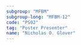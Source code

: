 ```yaml
---
subgroup: "MFBM"
subgroup-long: "MFBM-12"
code: "PS02"
tag: "Poster Presenter"
name: "Nicholas O. Glover"
---
```

